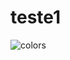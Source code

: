 # teste1
![colors](https://user-images.githubusercontent.com/26750821/45466486-7ec44b80-b6f0-11e8-966c-556cbc981489.jpg)
